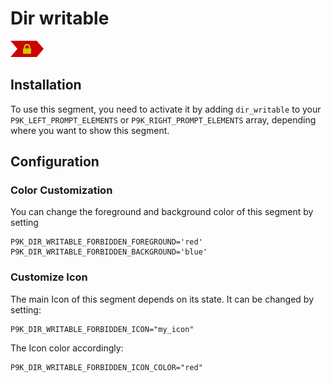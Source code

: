 # Dir writable

![](segment.png)

## Installation

To use this segment, you need to activate it by adding `dir_writable` to your
`P9K_LEFT_PROMPT_ELEMENTS` or `P9K_RIGHT_PROMPT_ELEMENTS` array, depending
where you want to show this segment.

## Configuration

### Color Customization

You can change the foreground and background color of this segment by setting
```
P9K_DIR_WRITABLE_FORBIDDEN_FOREGROUND='red'
P9K_DIR_WRITABLE_FORBIDDEN_BACKGROUND='blue'
```

### Customize Icon

The main Icon of this segment depends on its state.
It can be changed by setting:
```
P9K_DIR_WRITABLE_FORBIDDEN_ICON="my_icon"
```

The Icon color accordingly:
```
P9K_DIR_WRITABLE_FORBIDDEN_ICON_COLOR="red"
```